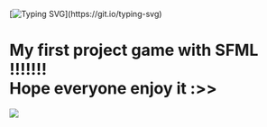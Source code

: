 [![Typing SVG](https://readme-typing-svg.demolab.com?font=Fira+Code&weight=500&size=35&pause=1000&center=true&vCenter=true&width=435&height=40&lines=HELLO+GUYS+!!!!!!!!!)](https://git.io/typing-svg)
# My first project game with SFML !!!!!!! <br /> Hope everyone enjoy it :>>
![](https://i.pinimg.com/originals/d9/31/ed/d931ed452892ff82b978d225c10cf628.gif)
